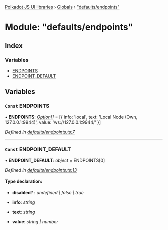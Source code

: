 [Polkadot JS UI libraries](../README.md) › [Globals](../globals.md) › ["defaults/endpoints"](_defaults_endpoints_.md)

# Module: "defaults/endpoints"

## Index

### Variables

* [ENDPOINTS](_defaults_endpoints_.md#const-endpoints)
* [ENDPOINT_DEFAULT](_defaults_endpoints_.md#const-endpoint_default)

## Variables

### `Const` ENDPOINTS

• **ENDPOINTS**: *[Option](_types_.md#option)[]* = [{
  info: 'local',
  text: 'Local Node (Own, 127.0.0.1:9944)',
  value: 'ws://127.0.0.1:9944/'
}]

*Defined in [defaults/endpoints.ts:7](https://github.com/polkadot-js/ui/blob/ae447e52/packages/ui-settings/src/defaults/endpoints.ts#L7)*

___

### `Const` ENDPOINT_DEFAULT

• **ENDPOINT_DEFAULT**: *object* = ENDPOINTS[0]

*Defined in [defaults/endpoints.ts:13](https://github.com/polkadot-js/ui/blob/ae447e52/packages/ui-settings/src/defaults/endpoints.ts#L13)*

#### Type declaration:

* **disabled**? : *undefined | false | true*

* **info**: *string*

* **text**: *string*

* **value**: *string | number*
